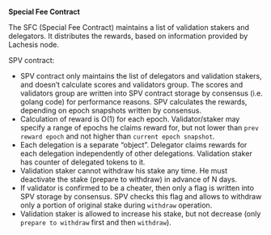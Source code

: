 **Special Fee Contract**

The SFC (Special Fee Contract) maintains a list of validation stakers and delegators.
It distributes the rewards, based on information provided by Lachesis node.

SPV contract:
- SPV contract only maintains the list of delegators and validation stakers, and doesn’t calculate scores and validators group. The scores and validators group are written into SPV contract storage by consensus (i.e. golang code) for performance reasons. SPV calculates the rewards, depending on epoch snapshots written by consensus.
- Calculation of reward is O(1) for each epoch. Validator/staker may specify a range of epochs he claims reward for, but not lower than `prev reward epoch` and not higher than `current epoch snapshot`.
- Each delegation is a separate “object”. Delegator claims rewards for each delegation independently of other delegations. Validation staker has counter of delegated tokens to it.
- Validation staker cannot withdraw his stake any time. He must deactivate the stake (prepare to withdraw) in advance of N days.
- If validator is confirmed to be a cheater, then only a flag is written into SPV storage by consensus. SPV checks this flag and allows to withdraw only a portion of original stake during `withdraw` operation.
- Validation staker is allowed to increase his stake, but not decrease (only `prepare to withdraw` first and then `withdraw`).

